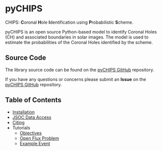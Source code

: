 <!-- 
Author(s): Shibaji Chakraborty

Disclaimer:
pyCHIPS is under the MIT license found in the root directory LICENSE.md 
Everyone is permitted to copy and distribute verbatim copies of this license 
document.

This version of the MIT Public License incorporates the terms
and conditions of MIT General Public License.
-->

# pyCHIPS
CHIPS: **C**oronal **H**ole **I**dentification using **P**robabilistic **S**cheme.

pyCHIPS is an open source Python-based model to identify Coronal Holes (CH) and associated boundaries in solar images. The model is used to estimate the probabilities of the Coronal Holes identified by the scheme.

## Source Code 

The library source code can be found on the [pyCHIPS GitHub](https://github.com/shibaji7/pyCHIPS) repository. 

If you have any questions or concerns please submit an **Issue** on the [pyCHIPS GitHub](https://github.com/shibaji7/pyCHIPS) repository. 

## Table of Contents 
  - [Installation](user/install.md)
  - [JSOC Data Access](user/jsoc.md)
  - [Citing](user/citing.md)
  - Tutorials
    - [Objectives](tutorial/objectives.md)
    - [Open Flux Problem](tutorial/openflux.md)
    - [Example Event](tutorial/example.md)
